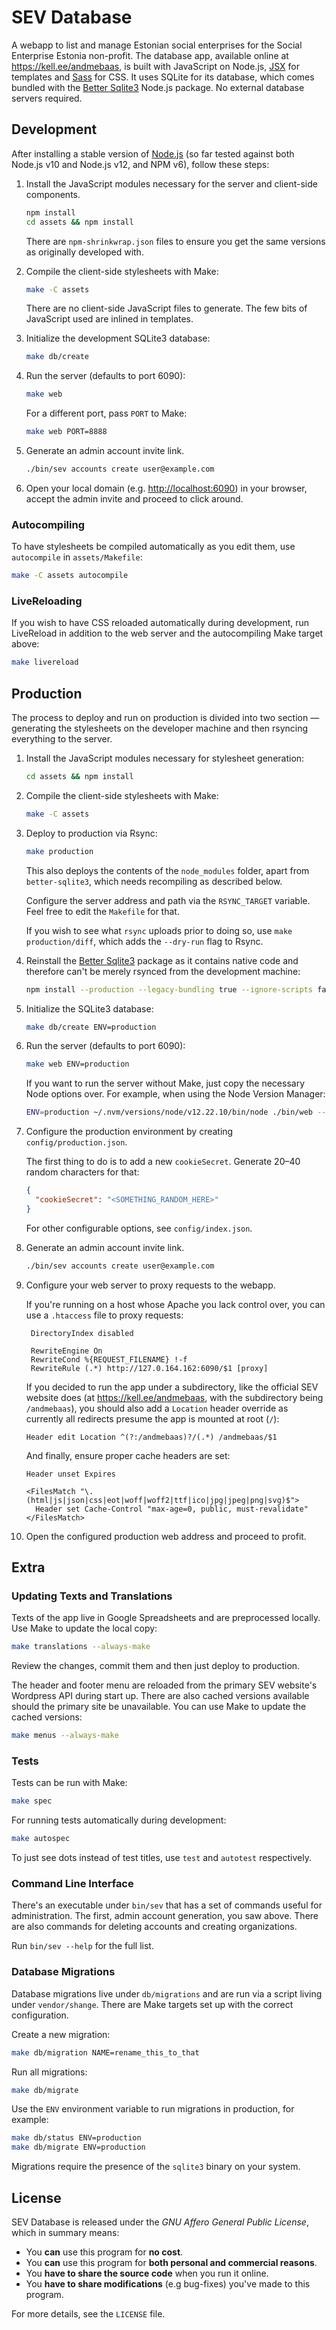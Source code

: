 SEV Database
============
A webapp to list and manage Estonian social enterprises for the Social Enterprise Estonia non-profit. The database app, available online at <https://kell.ee/andmebaas>, is built with JavaScript on Node.js, [JSX](https://github.com/moll/js-j6pack/) for templates and [Sass](https://sass-lang.com/) for CSS. It uses SQLite for its database, which comes bundled with the [Better Sqlite3][better-sqlite3] Node.js package. No external database servers required.

[better-sqlite3]: https://github.com/JoshuaWise/better-sqlite3


Development
-----------
After installing a stable version of [Node.js](https://nodejs.org) (so far tested against both Node.js v10 and Node.js v12, and NPM v6), follow these steps:

1. Install the JavaScript modules necessary for the server and client-side components.

   ```sh
   npm install
   cd assets && npm install
   ```

   There are `npm-shrinkwrap.json` files to ensure you get the same versions as originally developed with.

2. Compile the client-side stylesheets with Make:

   ```sh
   make -C assets
   ```

   There are no client-side JavaScript files to generate. The few bits of JavaScript used are inlined in templates.

3. Initialize the development SQLite3 database:

   ```sh
   make db/create
   ```

4. Run the server (defaults to port 6090):

   ```sh
   make web
   ```

   For a different port, pass `PORT` to Make:
   ```sh
   make web PORT=8888
   ```

5. Generate an admin account invite link.

   ```sh
   ./bin/sev accounts create user@example.com
   ```

6. Open your local domain (e.g. <http://localhost:6090>) in your browser, accept the admin invite and proceed to click around.

### Autocompiling
To have stylesheets be compiled automatically as you edit them, use `autocompile` in `assets/Makefile`:

```sh
make -C assets autocompile
```

### LiveReloading
If you wish to have CSS reloaded automatically during development, run LiveReload in addition to the web server and the autocompiling Make target above:

```sh
make livereload
```


Production
----------
The process to deploy and run on production is divided into two section — generating the stylesheets on the developer machine and then rsyncing everything to the server.

1. Install the JavaScript modules necessary for stylesheet generation:
   ```sh
   cd assets && npm install
   ```

2. Compile the client-side stylesheets with Make:
   ```sh
   make -C assets
   ```

3. Deploy to production via Rsync:
   ```sh
   make production
   ```

   This also deploys the contents of the `node_modules` folder, apart from `better-sqlite3`, which needs recompiling as described below.

   Configure the server address and path via the `RSYNC_TARGET` variable. Feel free to edit the `Makefile` for that.

   If you wish to see what `rsync` uploads prior to doing so, use `make production/diff`, which adds the `--dry-run` flag to Rsync.

4. Reinstall the [Better Sqlite3][better-sqlite3] package as it contains native code and therefore can't be merely rsynced from the development machine:

   ```sh
   npm install --production --legacy-bundling true --ignore-scripts false
   ```

5. Initialize the SQLite3 database:
   ```sh
   make db/create ENV=production
   ```

6. Run the server (defaults to port 6090):
   ```sh
   make web ENV=production
   ```

   If you want to run the server without Make, just copy the necessary Node options over. For example, when using the Node Version Manager:

   ```sh
   ENV=production ~/.nvm/versions/node/v12.22.10/bin/node ./bin/web --use-strict --require j6pack/register
   ```

7. Configure the production environment by creating `config/production.json`.

   The first thing to do is to add a new `cookieSecret`. Generate 20–40 random characters for that:

   ```json
   {
     "cookieSecret": "<SOMETHING_RANDOM_HERE>"
   }
   ```

   For other configurable options, see `config/index.json`.

8. Generate an admin account invite link.

   ```sh
   ./bin/sev accounts create user@example.com
   ```

9. Configure your web server to proxy requests to the webapp.

   If you're running on a host whose Apache you lack control over, you can use a `.htaccess` file to proxy requests:

   ```htaccess
    DirectoryIndex disabled

    RewriteEngine On
    RewriteCond %{REQUEST_FILENAME} !-f
    RewriteRule (.*) http://127.0.164.162:6090/$1 [proxy]
   ```

   If you decided to run the app under a subdirectory, like the official SEV website does (at <https://kell.ee/andmebaas>, with the subdirectory being `/andmebaas`), you should also add a `Location` header override as currently all redirects presume the app is mounted at root (`/`):

   ```htaccess
   Header edit Location ^(?:/andmebaas)?/(.*) /andmebaas/$1
   ```

   And finally, ensure proper cache headers are set:

   ```htaccess
   Header unset Expires

   <FilesMatch "\.(html|js|json|css|eot|woff|woff2|ttf|ico|jpg|jpeg|png|svg)$">
     Header set Cache-Control "max-age=0, public, must-revalidate"
   </FilesMatch>
   ```

9. Open the configured production web address and proceed to profit.


Extra
-----
### Updating Texts and Translations
Texts of the app live in Google Spreadsheets and are preprocessed locally. Use Make to update the local copy:

```sh
make translations --always-make
```

Review the changes, commit them and then just deploy to production.

The header and footer menu are reloaded from the primary SEV website's Wordpress API during start up. There are also cached versions available should the primary site be unavailable. You can use Make to update the cached versions:

```sh
make menus --always-make
```

### Tests
Tests can be run with Make:

```sh
make spec
```

For running tests automatically during development:

```sh
make autospec
```

To just see dots instead of test titles, use `test` and `autotest` respectively.

### Command Line Interface
There's an executable under `bin/sev` that has a set of commands useful for administration. The first, admin account generation, you saw above. There are also commands for deleting accounts and creating organizations.

Run `bin/sev --help` for the full list.

### Database Migrations
Database migrations live under `db/migrations` and are run via a script living under `vendor/shange`. There are Make targets set up with the correct configuration.

Create a new migration:
```sh
make db/migration NAME=rename_this_to_that
```

Run all migrations:
```sh
make db/migrate
```

Use the `ENV` environment variable to run migrations in production, for example:
```sh
make db/status ENV=production
make db/migrate ENV=production
```

Migrations require the presence of the `sqlite3` binary on your system.


License
-------
SEV Database is released under the *GNU Affero General Public License*, which in
summary means:

- You **can** use this program for **no cost**.
- You **can** use this program for **both personal and commercial reasons**.
- You **have to share the source code** when you run it online.
- You **have to share modifications** (e.g bug-fixes) you've made to this program.

For more details, see the `LICENSE` file.
